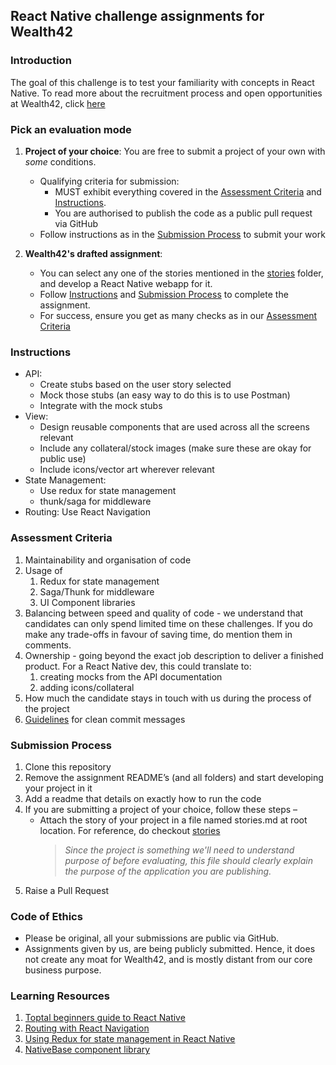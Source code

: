 ## React Native challenge assignments for Wealth42

### Introduction
The goal of this challenge is to test your familiarity with concepts in React Native.
To read more about the recruitment process and open opportunities at Wealth42, click [here](http://bit.ly/w42-hiring)

### Pick an evaluation mode

1.   **Project of your choice**: You are free to submit a project of your own with *some* conditions.
     *   Qualifying criteria for submission:
         *   MUST exhibit everything covered in the [Assessment Criteria](#assessment-criteria) and [Instructions](#instructions).
         *   You are authorised to publish the code as a public pull request via GitHub
     *   Follow instructions as in the [Submission Process](#submission-process) to submit your work

2.   **Wealth42's drafted assignment**: 
     *   You can select any one of the stories mentioned in the [stories](../stories/) folder, and develop a React Native webapp for it. 
     *   Follow [Instructions](#instructions) and [Submission Process](#submission-process) to complete the assignment.
     *   For success, ensure you get as many checks as in our [Assessment Criteria](#assessment-criteria)

### Instructions

*   API: 
    *   Create stubs based on the user story selected
    *   Mock those stubs (an easy way to do this is to use Postman)
    *   Integrate with the mock stubs
*   View: 
    *   Design reusable components that are used across all the screens relevant
    *   Include any collateral/stock images (make sure these are okay for public use)
    *   Include icons/vector art wherever relevant
*   State Management: 
    *   Use redux for state management
    *   thunk/saga for middleware
*   Routing: Use React Navigation
 

### Assessment Criteria
1. Maintainability and organisation of code 
2. Usage of
    1. Redux for state management
    2. Saga/Thunk for middleware
    3. UI Component libraries
3. Balancing between speed and quality of code - we understand that candidates can only spend limited time on these challenges.
If you do make any trade-offs in favour of saving time, do mention them in comments.  
4. Ownership - going beyond the exact job description to deliver a finished product.
For a React Native dev, this could translate to: 
    1. creating mocks from the API documentation
    2. adding icons/collateral 
5. How much the candidate stays in touch with us during the process of the project
6. [Guidelines](https://gist.github.com/turbo/efb8d57c145e00dc38907f9526b60f17) for clean commit messages

### Submission Process
1. Clone this repository
2. Remove the assignment README’s (and all folders) and start developing your project in it
3. Add a readme that details on exactly how to run the code
4. If you are submitting a project of your choice, follow these steps –
    *   Attach the story of your project in a file named stories.md at root location. For reference, do checkout [stories](../stories/)
        >   *Since the project is something we'll need to understand purpose of before evaluating, this file should clearly explain the purpose of the application you are publishing.*
5. Raise a Pull Request

### Code of Ethics
*   Please be original, all your submissions are public via GitHub.
*   Assignments given by us, are being publicly submitted. Hence, it does not create any moat for Wealth42, and is mostly distant from our core business purpose.

### Learning Resources
1. [Toptal beginners guide to React Native](https://www.toptal.com/react-native/cold-dive-into-react-native-a-beginners-tutorial)
2. [Routing with React Navigation](https://www.digitalocean.com/community/tutorials/react-react-native-navigation)
3. [Using Redux for state management in React Native](https://www.digitalocean.com/community/tutorials/react-react-native-redux)
4. [NativeBase component library](https://nativebase.io)
